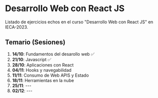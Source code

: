 # **Desarrollo Web con React JS**
Listado de ejercicios echos en el curso "Desarrollo Web con React JS" en IECA-2023.

## Temario (Sesiones)
1. **14/10**: Fundamentos del desarollo web ✅
2. **21/10**: Javascript ✅
3. **28/10**: Aplicaciones con React
4. **04/11**: Hooks y navegabilidad
5. **11/11**: Consumo de Web APIS y Estado
6. **18/11**: Herramientas en la nube
7. **25/11**: ---
8. **02/12**: ---